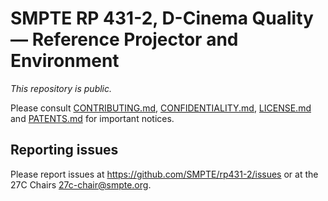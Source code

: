 # SMPTE RP 431-2, D-Cinema Quality — Reference Projector and Environment

_This repository is public._ 

Please consult [CONTRIBUTING.md](./CONTRIBUTING.md), [CONFIDENTIALITY.md](./CONFIDENTIALITY.md), [LICENSE.md](./LICENSE.md) and [PATENTS.md](./PATENTS.md) for important notices.

## Reporting issues

Please report issues at <https://github.com/SMPTE/rp431-2/issues> or at the 27C Chairs <27c-chair@smpte.org>.
